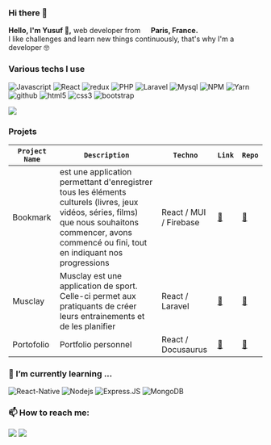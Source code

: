 <h3> Hi there 👋 </h3>
<p>
  <strong>Hello, I'm Yusuf 🐺,</strong> web developer from <img src="https://cdn-icons-png.flaticon.com/512/197/197560.png" width="13"/> <strong>Paris, France.</strong> <br />
  I like challenges and learn new things continuously, that's why I'm a developer 🤓
  
</p>
<h3>Various techs I use</h3>
<p>  
  <img alt="Javascript" src="https://img.shields.io/badge/JavaScript-F7DF1E?style=for-the-badge&logo=javascript&logoColor=black" />
  <img alt="React" src="https://img.shields.io/badge/React-20232A?style=for-the-badge&logo=react&logoColor=61DAFB" />
  <img alt="redux" src="https://img.shields.io/badge/Redux-593D88?style=for-the-badge&logo=redux&logoColor=white" />
  <img alt="PHP" src="https://img.shields.io/badge/PHP-777BB4?style=for-the-badge&logo=php&logoColor=white" />
  <img alt="Laravel" src="https://img.shields.io/badge/Laravel-FFFFFF?style=for-the-badge&logo=laravel&logoColor=red" />
  <img alt="Mysql" src="https://img.shields.io/badge/MySQL-005C84?style=for-the-badge&logo=mysql&logoColor=white" />
  <img alt="NPM" src="https://img.shields.io/badge/NPM-FF0000?style=for-the-badge&logo=npm&logoColor=white" />
  <img alt="Yarn" src="https://img.shields.io/badge/Yarn-1572B6?style=for-the-badge&logo=yarn&logoColor=white" />
  <img alt="github" src="https://img.shields.io/badge/GitHub-100000?style=for-the-badge&logo=github&logoColor=white" />
  <img alt="html5" src="https://img.shields.io/badge/HTML5-E34F26?style=for-the-badge&logo=html5&logoColor=white" />
  <img alt="css3" src="https://img.shields.io/badge/CSS3-1572B6?style=for-the-badge&logo=css3&logoColor=white" />
  <img alt="bootstrap" src="https://img.shields.io/badge/Bootstrap-563D7C?style=for-the-badge&logo=bootstrap&logoColor=white" />
 </p>
 
 <img src="https://github-readme-stats.vercel.app/api/top-langs/?username=Yusuf-Demiryurek&theme=blue-green" />

<h3>Projets</h3>

| `Project Name`    | `Description` | `Techno`     | `Link` | `Repo` |
|-------------------|---------------|--------------|--------|--------|
| Bookmark | est une application permettant d'enregistrer tous les éléments culturels (livres, jeux vidéos, séries, films) que nous souhaitons commencer, avons commencé ou fini, tout en indiquant nos progressions | React / MUI / Firebase | <a target="_blank" href="https://bookmark-yd.web.app/">🔗</a> | <a target="_blank" href="https://github.com/Yusuf-Demiryurek/bookmark">🔗</a> |
| Musclay            |  Musclay est une application de sport. Celle-ci permet aux pratiquants de créer leurs entrainements et de les planifier | React / Laravel  | <a target="_blank" href="https://musclay.web.app/">🔗</a> | <a target="_blank" href="https://github.com/O-clock-De-Vinci/projet-musclay-front">🔗</a> |
| Portofolio            |  Portfolio personnel | React / Docusaurus | <a target="_blank" href="https://yusuf-demiryurek.github.io/Yusuf-Demiryurek/">🔗</a> | <a target="_blank" href="https://github.com/Yusuf-Demiryurek/Yusuf-Demiryurek">🔗</a> |


<h3>🌱 I’m currently learning ...</h3>

 <img alt="React-Native" src="https://img.shields.io/badge/React_Native-20232A?style=for-the-badge&logo=react&logoColor=61DAFB" />
 <img alt="Nodejs" src="https://img.shields.io/badge/Node.js-43853D?style=for-the-badge&logo=node.js&logoColor=white" />
 <img alt="Express.JS" src="https://img.shields.io/badge/Express.js-AAAAAA?style=for-the-badge&logo=express&logoColor=black" />
 <img alt="MongoDB" src="https://img.shields.io/badge/MongoDB-13aa52?style=for-the-badge&logo=mongodb&logoColor=white" />

<h3>📫 How to reach me:</h3>
<a href='https://www.linkedin.com/in/yusufde/'><img src='https://img.shields.io/badge/LinkedIn-0077B5?style=for-the-badge&logo=linkedin&logoColor=white' /></a>
<a href='mailto:demir.yf@gmail.com'><img src='https://img.shields.io/badge/Gmail-D14836?style=for-the-badge&logo=gmail&logoColor=white' /></a>
